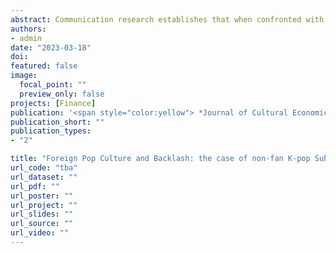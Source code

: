 ```yaml
---
abstract: Communication research establishes that when confronted with information contradicting their beliefs, people tend to ‘backlash’ by doubling down on their prior. Can international popular culture be the context of backlash? This paper analyzes two K-pop Subreddits (r/WeHateKpop and r/Cringetopia) populated by non-fans. A particular focus is given to their attitudinal changes upon being exposed to news stories about South Korea. I argue that a heavy dose of positive news stories about South Korea triggers non-fans as they associate K-pop with the country. This exposure leads to backlash, resulting in increased engagement with the posts critical of K-pop in the two Subreddits. I present a series of econometric evidence strongly supportive of this argument. The paper is a rare large-N study on the non-fans of K-pop. It offers implications for cultural economics, demonstrating how seemingly irrelevant news stories can have profound effects on individuals’ engagement with foreign cultures.
authors:
- admin
date: "2023-03-18"
doi: 
featured: false
image:
  focal_point: ""
  preview_only: false
projects: [Finance]
publication: '<span style="color:yellow"> *Journal of Cultural Economics*</span>, **Accepted for Publication**'
publication_short: ""
publication_types:
- "2"

title: "Foreign Pop Culture and Backlash: the case of non-fan K-pop Subreddits during the pandemic"
url_code: "tba"
url_dataset: ""
url_pdf: ""
url_poster: ""
url_project: ""
url_slides: ""
url_source: ""
url_video: ""
---
```

